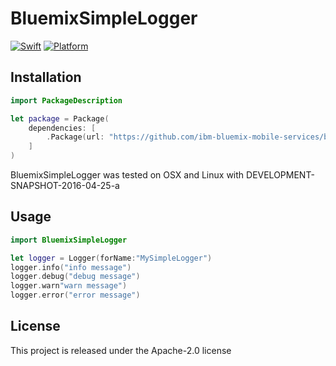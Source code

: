 # BluemixSimpleLogger

[![Swift][swift-badge]][swift-url]
[![Platform][platform-badge]][platform-url]

## Installation

```swift
import PackageDescription

let package = Package(
    dependencies: [
        .Package(url: "https://github.com/ibm-bluemix-mobile-services/bluemix-simplelogger-swift.git", majorVersion: 0)
    ]
)
```

BluemixSimpleLogger was tested on OSX and Linux with DEVELOPMENT-SNAPSHOT-2016-04-25-a 

## Usage

```swift
import BluemixSimpleLogger

let logger = Logger(forName:"MySimpleLogger")
logger.info("info message")
logger.debug("debug message")
logger.warn"warn message")
logger.error("error message")
```

## License

This project is released under the Apache-2.0 license

[swift-badge]: https://img.shields.io/badge/Swift-3.0-orange.svg
[swift-url]: https://swift.org
[platform-badge]: https://img.shields.io/badge/Platforms-OS%20X%20--%20Linux-lightgray.svg
[platform-url]: https://swift.org
